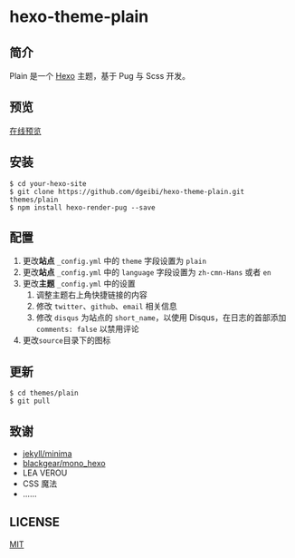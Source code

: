 # hexo-theme-plain

## 简介

Plain 是一个 [Hexo](https://hexo.io) 主题，基于 Pug 与 Scss 开发。

## 预览

[在线预览](https://blog.dgeibi.xyz)

## 安装

    $ cd your-hexo-site
    $ git clone https://github.com/dgeibi/hexo-theme-plain.git themes/plain
    $ npm install hexo-render-pug --save

## 配置

1. 更改**站点** `_config.yml` 中的 `theme` 字段设置为 `plain`
2. 更改**站点** `_config.yml` 中的 `language` 字段设置为 `zh-cmn-Hans` 或者 `en`
3. 更改**主题** `_config.yml` 中的设置
   1. 调整主题右上角快捷链接的内容
   2. 修改 `twitter`、`github`、`email` 相关信息
   3. 修改 `disqus` 为站点的 `short_name`，以使用 Disqus，在日志的首部添加 `comments: false` 以禁用评论
4. 更改`source`目录下的图标

## 更新

    $ cd themes/plain
    $ git pull

## 致谢

* [jekyll/minima](https://github.com/jekyll/minima)
* [blackgear/mono_hexo](https://github.com/blackgear/mono_hexo)
* LEA VEROU
* CSS 魔法
* ……

## LICENSE

[MIT](LICENSE)
